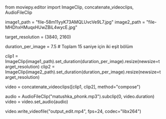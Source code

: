 from moviepy.editor import ImageClip, concatenate_videoclips, AudioFileClip

image1_path = "file-58m11yyK73AMQLUvcVe9L7.jpg"
image2_path = "file-MHDhxHMuqxHUwZBiL4wycE.jpg"


target_resolution = (3840, 2160)

duration_per_image = 7.5  # Toplam 15 saniye için iki eşit bölüm

clip1 = ImageClip(image1_path).set_duration(duration_per_image).resize(newsize=target_resolution)
clip2 = ImageClip(image2_path).set_duration(duration_per_image).resize(newsize=target_resolution)

video = concatenate_videoclips([clip1, clip2], method="compose")


audio = AudioFileClip("matushka_phonk.mp3").subclip(0, video.duration)
video = video.set_audio(audio)


video.write_videofile("output_edit.mp4", fps=24, codec="libx264")

